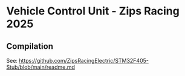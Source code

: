 # Vehicle Control Unit - Zips Racing 2025
## Compilation
See: https://github.com/ZipsRacingElectric/STM32F405-Stub/blob/main/readme.md
